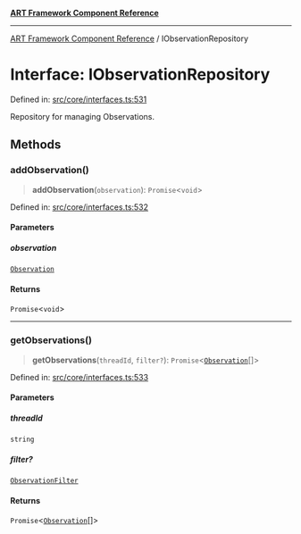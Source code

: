 [**ART Framework Component Reference**](../README.md)

***

[ART Framework Component Reference](../README.md) / IObservationRepository

# Interface: IObservationRepository

Defined in: [src/core/interfaces.ts:531](https://github.com/hashangit/ART/blob/e4c184bd9ffa5ef078ee6a88704f24584b173411/src/core/interfaces.ts#L531)

Repository for managing Observations.

## Methods

### addObservation()

> **addObservation**(`observation`): `Promise`\<`void`\>

Defined in: [src/core/interfaces.ts:532](https://github.com/hashangit/ART/blob/e4c184bd9ffa5ef078ee6a88704f24584b173411/src/core/interfaces.ts#L532)

#### Parameters

##### observation

[`Observation`](Observation.md)

#### Returns

`Promise`\<`void`\>

***

### getObservations()

> **getObservations**(`threadId`, `filter?`): `Promise`\<[`Observation`](Observation.md)[]\>

Defined in: [src/core/interfaces.ts:533](https://github.com/hashangit/ART/blob/e4c184bd9ffa5ef078ee6a88704f24584b173411/src/core/interfaces.ts#L533)

#### Parameters

##### threadId

`string`

##### filter?

[`ObservationFilter`](ObservationFilter.md)

#### Returns

`Promise`\<[`Observation`](Observation.md)[]\>
